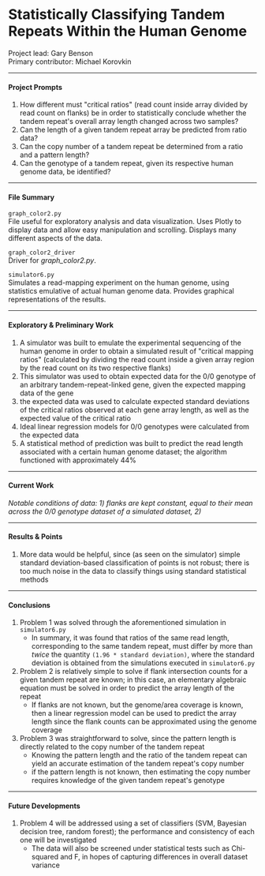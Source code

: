 # Statistically Classifying Tandem Repeats Within the Human Genome
Project lead: Gary Benson\
Primary contributor: Michael Korovkin

***
#### Project Prompts
1. How different must "critical ratios" (read count inside array divided by read
count on flanks) be in order to statistically conclude whether the tandem repeat's
overall array length changed across two samples?
2. Can the length of a given tandem repeat array be predicted from ratio data?
3. Can the copy number of a tandem repeat be determined from a ratio and a pattern
length?
4. Can the genotype of a tandem repeat, given its respective human genome data, be
identified?

***
#### File Summary
```graph_color2.py```\
File useful for exploratory analysis and data visualization. Uses Plotly to display
data and allow easy manipulation and scrolling. Displays many different aspects of
the data.

```graph_color2_driver```\
Driver for <i>graph_color2.py</i>.

```simulator6.py```\
Simulates a read-mapping experiment on the human genome, using statistics emulative
of actual human genome data. Provides graphical representations of the results.

***
#### Exploratory & Preliminary Work
1. A simulator was built to emulate the experimental sequencing of the human genome
in order to obtain a simulated result of "critical mapping ratios" (calculated by
dividing the read count inside a given array region by the read count on its two
respective flanks)
2. This simulator was used to obtain expected data for the 0/0 genotype of an
arbitrary tandem-repeat-linked gene, given the expected mapping data of the gene
3. the expected data was used to calculate expected standard deviations of the
critical ratios observed at each gene array length, as well as the expected value
of the critical ratio
4. Ideal linear regression models for 0/0 genotypes were calculated from the
expected data
5. A statistical method of prediction was built to predict the read length
associated with a certain human genome dataset; the algorithm functioned with
approximately 44%

***
#### Current Work
<i>Notable conditions of data: 1) flanks are kept constant, equal to their mean
across the 0/0 genotype dataset of a simulated dataset, 2) </i>

***
#### Results & Points
1. More data would be helpful, since (as seen on the simulator) simple standard
deviation-based classification of points is not robust; there is too much noise
in the data to classify things using standard statistical methods

***
#### Conclusions
1. Problem 1 was solved through the aforementioned simulation in
```simulator6.py```
    * In summary, it was found that ratios of the same read length, corresponding
    to the same tandem repeat, must differ by more than <i>twice</i> the quantity
    ```(1.96 * standard deviation)```, where the standard deviation is obtained
    from the simulations executed in ```simulator6.py```
2. Problem 2 is relatively simple to solve if flank intersection counts for a given
tandem repeat are known; in this case, an elementary algebraic equation must be
solved in order to predict the array length of the repeat
    * If flanks are not known, but the genome/area coverage is known, then a linear
    regression model can be used to predict the array length since the flank counts
    can be approximated using the genome coverage
3. Problem 3 was straightforward to solve, since the pattern length is directly
related to the copy number of the tandem repeat
    * Knowing the pattern length and the ratio of the tandem repeat can yield an
    accurate estimation of the tandem repeat's copy number
    * if the pattern length is not known, then estimating the copy number requires
    knowledge of the given tandem repeat's genotype
    
***
#### Future Developments
1. Problem 4 will be addressed using a set of classifiers (SVM, Bayesian decision
tree, random forest); the performance and consistency of each one will be
investigated
    * The data will also be screened under statistical tests such as Chi-squared
    and F, in hopes of capturing differences in overall dataset variance